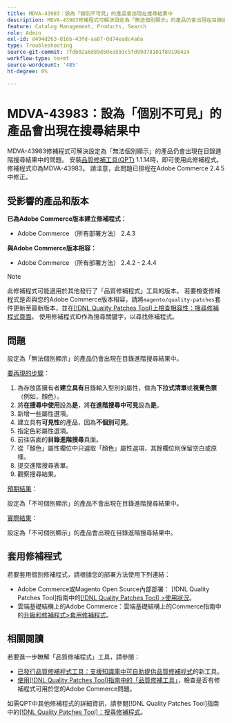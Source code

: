 ```yaml
---
title: MDVA-43983：設為「個別不可見」的產品會出現在搜尋結果中
description: MDVA-43983修補程式可解決設定為「無法個別顯示」的產品仍會出現在目錄進階搜尋結果中的問題。 安裝[Quality Patches Tool (QPT)](https://experienceleague.adobe.com/en/docs/commerce-operations/tools/quality-patches-tool/quality-patches-tool-to-self-serve-quality-patches) 1.1.14時，即可使用此修補程式。 修補程式ID為MDVA-43983。 請注意，此問題已排程在Adobe Commerce 2.4.5中修正。
feature: Catalog Management, Products, Search
role: Admin
exl-id: d494d263-016b-43fd-aa87-0d74eadc4a6a
type: Troubleshooting
source-git-commit: 7fdb02a6d89d50ea593c5fd99d78101f89198424
workflow-type: tm+mt
source-wordcount: '485'
ht-degree: 0%

---
```


# MDVA-43983：設為「個別不可見」的產品會出現在搜尋結果中

MDVA-43983修補程式可解決設定為「無法個別顯示」的產品仍會出現在目錄進階搜尋結果中的問題。 安裝[品質修補工具(QPT)](https://experienceleague.adobe.com/en/docs/commerce-operations/tools/quality-patches-tool/quality-patches-tool-to-self-serve-quality-patches) 1.1.14時，即可使用此修補程式。 修補程式ID為MDVA-43983。 請注意，此問題已排程在Adobe Commerce 2.4.5中修正。

## 受影響的產品和版本

**已為Adobe Commerce版本建立修補程式：**

* Adobe Commerce （所有部署方法） 2.4.3

**與Adobe Commerce版本相容：**

* Adobe Commerce （所有部署方法） 2.4.2 - 2.4.4

>[!NOTE]
>
>此修補程式可能適用於其他發行了「品質修補程式」工具的版本。 若要檢查修補程式是否與您的Adobe Commerce版本相容，請將`magento/quality-patches`套件更新至最新版本，並在[[!DNL Quality Patches Tool]上檢查相容性：搜尋修補程式頁面](https://experienceleague.adobe.com/en/docs/commerce-operations/tools/quality-patches-tool/quality-patches-tool-to-self-serve-quality-patches)。 使用修補程式ID作為搜尋關鍵字，以尋找修補程式。

## 問題

設定為「無法個別顯示」的產品仍會出現在目錄進階搜尋結果中。

<u>要再現的步驟</u>：

1. 為存放區擁有者&#x200B;**建立具有**&#x200B;目錄輸入型別的屬性，做為&#x200B;**下拉式清單**&#x200B;或&#x200B;**視覺色票** （例如，顏色）。
1. 將&#x200B;**在搜尋中使用**&#x200B;設為&#x200B;**是**，將&#x200B;**在進階搜尋中可見**&#x200B;設為&#x200B;**是**。
1. 新增一些屬性選項。
1. 建立具有&#x200B;**可見性**&#x200B;的產品，因為&#x200B;**不個別可見**。
1. 指定色彩屬性選項。
1. 前往店面的&#x200B;**目錄進階搜尋**&#x200B;頁面。
1. 從「顏色」屬性欄位中只選取「顏色」屬性選項，其餘欄位則保留空白或原樣。
1. 提交進階搜尋表單。
1. 觀察搜尋結果。

<u>預期結果</u>：

設定為「不可個別顯示」的產品不會出現在目錄進階搜尋結果中。

<u>實際結果</u>：

設定為「不可個別顯示」的產品會出現在目錄進階搜尋結果中。

## 套用修補程式

若要套用個別修補程式，請根據您的部署方法使用下列連結：

* Adobe Commerce或Magento Open Source內部部署： [!DNL Quality Patches Tool]指南中的[[!DNL Quality Patches Tool] >使用狀況](/help/tools/quality-patches-tool/usage.md)。
* 雲端基礎結構上的Adobe Commerce：雲端基礎結構上的Commerce指南中的[升級和修補程式>套用修補程式](https://experienceleague.adobe.com/docs/commerce-cloud-service/user-guide/develop/upgrade/apply-patches.html)。

## 相關閱讀

若要進一步瞭解「品質修補程式」工具，請參閱：

* [已發行品質修補程式工具：支援知識庫中可自助提供品質修補程式](https://experienceleague.adobe.com/en/docs/commerce-operations/tools/quality-patches-tool/quality-patches-tool-to-self-serve-quality-patches)的新工具。
* [使用[!DNL Quality Patches Tool]指南中的「品質修補工具」](/help/tools/quality-patches-tool/patches-available-in-qpt/check-patch-for-magento-issue-with-magento-quality-patches.md)，檢查是否有修補程式可用於您的Adobe Commerce問題。

如需QPT中其他修補程式的詳細資訊，請參閱[!DNL Quality Patches Tool]指南中的[[!DNL Quality Patches Tool]：搜尋修補程式](https://experienceleague.adobe.com/tools/commerce-quality-patches/index.html)。
